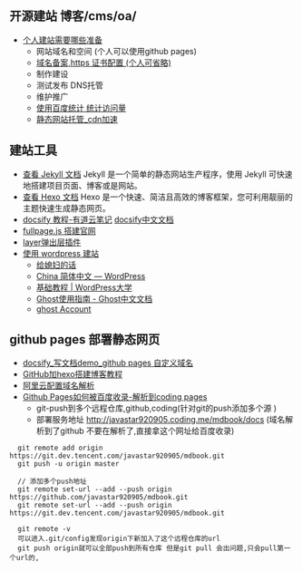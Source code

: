 ## 开源建站 博客/cms/oa/
* [个人建站需要哪些准备](http://note.youdao.com/noteshare?id=bd97285d480a32c2f13487109bc36101&sub=3753245B841A47E8B1C6C56BDA739FCF)
    * 网站域名和空间 (个人可以使用github pages)
    * [域名备案,https 证书配置 (个人可省略)](http://note.youdao.com/noteshare?id=b8f2f42cc9fe9d8fe5dfe12bf2664692&sub=9B2A090066E945C691CC7B37F57190E3)
    * 制作建设
    * 测试发布 DNS托管
    * 维护推广
    * [使用百度统计 统计访问量](https://tongji.baidu.com/web/24646268/overview/index?siteId=11315684)
    * [静态网站托管_cdn加速](http://note.youdao.com/noteshare?id=9d88babb53038493e87abf99fa65afc1&sub=BF71AB91CD544364BF0FD69A79FF3F0E)

## 建站工具
* [查看 Jekyll 文档](https://jekyllrb.com/) Jekyll 是一个简单的静态网站生产程序，使用 Jekyll 可快速地搭建项目页面、博客或是网站。
* [查看 Hexo 文档](https://hexo.io/zh-cn/) Hexo 是一个快速、简洁且高效的博客框架，您可利用靓丽的主题快速生成静态网页。
* [docsify 教程-有道云笔记](http://note.youdao.com/noteshare?id=b0ca41d567d3fb5eed648125119b3ad1&sub=DFBFB1BBA9A342FEB3F37F5D3FCCF185)  [docsify中文文档](https://docsify.js.org/#/zh-cn/quickstart)
* [fullpage.js 搭建官网](http://note.youdao.com/noteshare?id=391e00311724a9cda3548a87c23fa35b&sub=B85279C173114D698ED101F42C366F61)
* [layer弹出层插件](http://note.youdao.com/noteshare?id=1c2dad6ed53d889b137440ccee4b7434&sub=F40F7338C149484D9E5EB96C53986FFE)
* [使用 wordpress 建站 ](http://note.youdao.com/noteshare?id=9006452e0e69a4046488153996086a29)
   * <A HREF="https://rawgit.com/javastar920905/i/master/love/you.html#1">给媳妇的话</A>
   * <A HREF="https://cn.wordpress.org/">China 简体中文 — WordPress</A>
   * <A HREF="https://www.wpdaxue.com/tutorials/tips/">基础教程 | WordPress大学</A>
   * <A HREF="http://docs.ghostchina.com/zh/">Ghost使用指南 - Ghost中文文档</A>
   * <A HREF="https://my.ghost.org/account">ghost Account</A>

## github pages 部署静态网页
* [docsify_写文档demo_github pages 自定义域名](http://note.youdao.com/noteshare?id=b0ca41d567d3fb5eed648125119b3ad1&sub=DFBFB1BBA9A342FEB3F37F5D3FCCF185)
* [GitHub加hexo搭建博客教程](http://note.youdao.com/noteshare?id=b47437906e1e2e44c794113c0eca7843&sub=BE762853AFDE458A963FD6D25B4ABB39)
* [阿里云配置域名解析](https://free.aliyun.com/)
* [Github Pages如何被百度收录-解析到coding pages](http://note.youdao.com/noteshare?id=3e252ad6a1535939e4d559844c84c77e&sub=8A566630E77242909E30ABA05D090BC1)
    * git-push到多个远程仓库,github,coding(针对git的push添加多个源 )
    * 部署服务地址 http://javastar920905.coding.me/mdbook/docs (域名解析到了github 不要在解析了,直接拿这个网址给百度收录)

```
  git remote add origin https://git.dev.tencent.com/javastar920905/mdbook.git
  git push -u origin master
    
  // 添加多个push地址
  git remote set-url --add --push origin https://github.com/javastar920905/mdbook.git 
  git remote set-url --add --push origin https://git.dev.tencent.com/javastar920905/mdbook.git
  
  git remote -v
  可以进入.git/config发现origin下新加入了这个远程仓库的url
  git push origin就可以全部push到所有仓库 但是git pull 会出问题,只会pull第一个url的,
```
